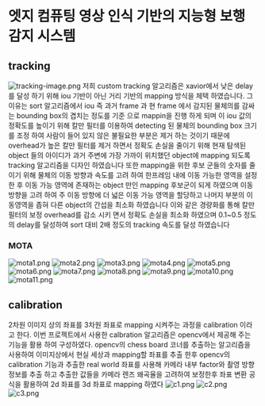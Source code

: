 # 엣지 컴퓨팅 영상 인식 기반의 지능형 보행 감지 시스템 

## tracking
![tracking-image.png](./venv/trackalg.png)
저희 custom tracking 알고리즘은 xavior에서 낮은 delay를 달성 하기 위해 iou 기반이 아닌 거리 기반의 mapping 방식을 체택 하였습니다.
그 이유는 sort 알고리즘에서 iou 즉 과거 frame 과 현 frame 에서 감지된 물체의를 감싸는 bounding box의 겹치는 정도를 기준 으로 mappin을 진행 하게 되며
이 iou 값의 정확도를 높이기 위해 칼만 필터를 이용하여 detecting 된 물체의 bounding box 크기를 조정 하여 사람이 들어 있지 않은 불필요한 부분은 제거 하는 것이기 때문에 overhead가 높은 칼만 필터를 제거 하면서 정확도 손실을 줄이기 위해 현재 탐색된 object 들의 아이디가 과거 주변에 가장 가까이 위치했던 object에 mapping 되도록 tracking
알고리즘을 디자인 하였습니다 또한 mapping을 위한 후보 군들의 숫자를 줄이기 위해 물체의 이동 방향과 속도를 고려 하여 한프레임 내에 이동 가능한 영역을 설정 한 후
이동 가능 영역에 존재하는 object 만인 mapping 후보군이 되게 하였으며 이동 방향을 고려 하여 주 이동 방향에 더 넓은 이동 가능 영역을 할당하고 나머지 부분의 이동영역을 좁혀
다른 object의 간섭을 최소화 하였습니다 이와 같은 경량화를 통해 칼만 필터의 보정 overhead를 감소 시키  면서 정확도 손실을 최소화 하였으며 0.1~0.5 정도의 delay를 달성하여 sort 대비 2배 정도의 tracking 속도를 달성 하였습니다 

### MOTA
![mota1.png](./venv/mota1.png)
![mota2.png](./venv/mota2.png)
![mota3.png](./venv/mota3.png)
![mota4.png](./venv/mota4.png)
![mota5.png](./venv/mota5.png)
![mota6.png](./venv/mota6.png)
![mota7.png](./venv/mota7.png)
![mota8.png](./venv/mota8.png)
![mota9.png](./venv/mota9.png)
![mota10.png](./venv/mota10.png)
![mota11.png](./venv/mota11.png)


## calibration
2차원 이미지 상의 좌표를 3차원 좌표로 mapping 시켜주는 과정을 calibration 이라고 한다. 이번 프로젝트에서 사용한 calbration 알고리즘은 opencv에서 제공해 주는 기능을 활용 하여
구성하였다. opencv의 chess board 코너를 추출하는 알고리즘을 사용하여 이미지상에서 현실 세상과 mapping할 좌표를 추출 한후 opencv의 calibration 기능과 추출한 real world 좌표를 사용해 카메라 내부 factor와 촬영 방향 정보를 추출 하고 추출한 값들을 카메라 렌즈 왜곡율을 고려하여 보정한후 좌표 변환 공식을 활용하여 2d 좌표를 3d 좌표로 mapping 하였다
![c1.png](./venv/c1.png)
![c2.png](./venv/c2.png)
![c3.png](./venv/c3.png)
